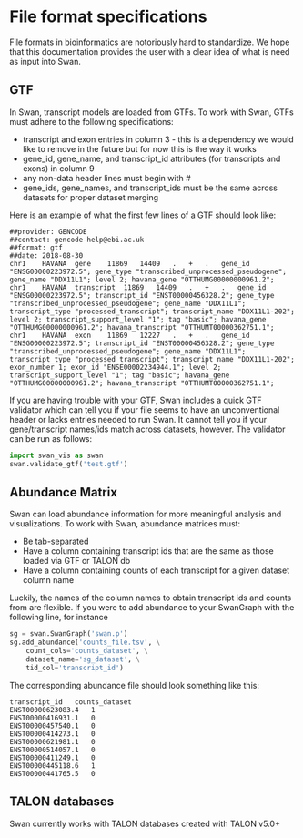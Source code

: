 # File format specifications

File formats in bioinformatics are notoriously hard to standardize. We hope that this documentation provides the user with a clear idea of what is need as input into Swan.

## GTF
In Swan, transcript models are loaded from GTFs. To work with Swan, GTFs must adhere to the following specifications:
* transcript and exon entries in column 3 - this is a dependency we would like to remove in the future but for now this is the way it works
* gene_id, gene_name, and transcript_id attributes (for transcripts and exons) in column 9
* any non-data header lines must begin with #
* gene_ids, gene_names, and transcript_ids must be the same across datasets for proper dataset merging 

Here is an example of what the first few lines of a GTF should look like:

```##description: evidence-based annotation of the human genome (GRCh38), version 29 (Ensembl 94)
##provider: GENCODE
##contact: gencode-help@ebi.ac.uk
##format: gtf
##date: 2018-08-30
chr1	HAVANA	gene	11869	14409	.	+	.	gene_id "ENSG00000223972.5"; gene_type "transcribed_unprocessed_pseudogene"; gene_name "DDX11L1"; level 2; havana_gene "OTTHUMG00000000961.2";
chr1	HAVANA	transcript	11869	14409	.	+	.	gene_id "ENSG00000223972.5"; transcript_id "ENST00000456328.2"; gene_type "transcribed_unprocessed_pseudogene"; gene_name "DDX11L1"; transcript_type "processed_transcript"; transcript_name "DDX11L1-202"; level 2; transcript_support_level "1"; tag "basic"; havana_gene "OTTHUMG00000000961.2"; havana_transcript "OTTHUMT00000362751.1";
chr1	HAVANA	exon	11869	12227	.	+	.	gene_id "ENSG00000223972.5"; transcript_id "ENST00000456328.2"; gene_type "transcribed_unprocessed_pseudogene"; gene_name "DDX11L1"; transcript_type "processed_transcript"; transcript_name "DDX11L1-202"; exon_number 1; exon_id "ENSE00002234944.1"; level 2; transcript_support_level "1"; tag "basic"; havana_gene "OTTHUMG00000000961.2"; havana_transcript "OTTHUMT00000362751.1";
```

If you are having trouble with your GTF, Swan includes a quick GTF validator which can tell you if your file seems to have an unconventional header or lacks entries needed to run Swan. It cannot tell you if your gene/transcript names/ids match across datasets, however. The validator can be run as follows:

```python
import swan_vis as swan
swan.validate_gtf('test.gtf')
```

## Abundance Matrix
Swan can load abundance information for more meaningful analysis and visualizations. To work with Swan, abundance matrices must:
* Be tab-separated
* Have a column containing transcript ids that are the same as those loaded via GTF or TALON db
* Have a column containing counts of each transcript for a given dataset column name

Luckily, the names of the column names to obtain transcript ids and counts from are flexible. If you were to add abundance to your SwanGraph with the following line, for instance

```python
sg = swan.SwanGraph('swan.p')
sg.add_abundance('counts_file.tsv', \
    count_cols='counts_dataset', \
    dataset_name='sg_dataset', \
    tid_col='transcript_id')
```
The corresponding abundance file should look something like this:
```
transcript_id	counts_dataset
ENST00000623083.4	1
ENST00000416931.1	0
ENST00000457540.1	0
ENST00000414273.1	0
ENST00000621981.1	0
ENST00000514057.1	0
ENST00000411249.1	0
ENST00000445118.6	1
ENST00000441765.5	0
```

## TALON databases
Swan currently works with TALON databases created with TALON v5.0+